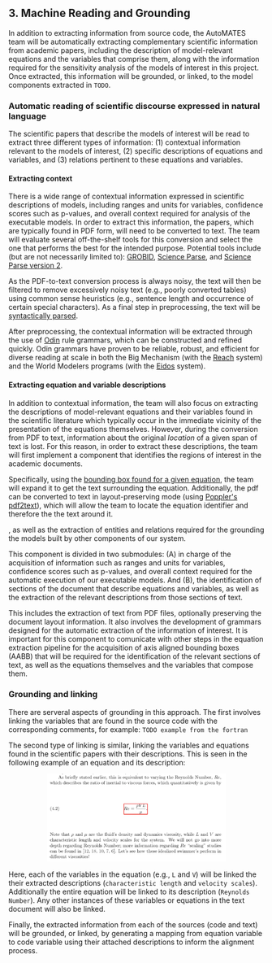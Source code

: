 ## 3. Machine Reading and Grounding

In addition to extracting information from source code, the AutoMATES
team will be automatically extracting complementary scientific
information from academic papers, including the description of
model-relevant equations and the variables that comprise them, along with
the information required for the sensitivity analysis of the models of
interest in this project.  Once extracted, this information will be
grounded, or linked, to the model components extracted in `TODO`.

### Automatic reading of scientific discourse expressed in natural language

The scientific papers that describe the models of interest will be read
to extract three different types of information: (1) contextual
information relevant to the models of interest, (2) specific
descriptions of equations and variables, and (3) relations pertinent to
these equations and variables.

#### Extracting context

There is a wide range of contextual information expressed in scientific
descriptions of models, including ranges and units for variables,
confidence scores such as p-values, and overall context required for
analysis of the executable models. In order to extract this
information, the papers, which are typically found in PDF form, will
need to be converted to text. The team will evaluate several
off-the-shelf tools for this conversion and select the one that performs
the best for the intended purpose. Potential tools include (but are not
necessarily limited to): [GROBID](https://github.com/kermitt2/grobid),
[Science Parse](https://github.com/allenai/science-parse), and [Science
Parse version 2](https://github.com/allenai/spv2).

As the PDF-to-text conversion process is always noisy, the text will
then be filtered to remove excessively noisy text (e.g., poorly
converted tables) using common sense heuristics (e.g., sentence length
and occurrence of certain special characters). As a final step in
preprocessing, the text will be [syntactically parsed](https://github.com/clulab/processors). 

After preprocessing, the contextual information will be extracted
through the use of
[Odin](http://www.lrec-conf.org/proceedings/lrec2016/pdf/32_Paper.pdf)
rule grammars, which can be constructed and refined quickly.  Odin
grammars have proven to be reliable, robust, and efficient for diverse
reading at scale in both the Big Mechanism (with the
[Reach](https://academic.oup.com/database/article/2018/1/bay098/5107029)
system) and the World Modelers programs (with the
[Eidos](https://github.com/clulab/eidos/) system).

#### Extracting equation and variable descriptions

In addition to contextual information, the team will also focus on
extracting the descriptions of model-relevant equations and their
variables found in the scientific literature which typically occur in
the immediate vicinity of the presentation of the equations themselves.
However, during the conversion from PDF to text, information about the
original _location_ of a given span of text is lost. For this reason, in
order to extract these descriptions, the team will first implement a
component that identifies the regions of interest in the academic
documents.

Specifically, using the [bounding box found for a given equation](#equation-detection),
the team will expand it to get the text surrounding the
equation.  Additionally, the pdf can be converted to text in
layout-preserving mode (using [Poppler's
pdf2text](https://poppler.freedesktop.org/)), which will allow the team
to locate the equation identifier and therefore the the text around it.



, as well as the extraction of entities and relations required
for the grounding the models built by other components of our system.

This component is divided in two submodules: (A) in charge of the acquisition of
information such as ranges and units for variables, confidence scores such as
p-values, and overall context required for the automatic execution of our
executable models. And (B), the identification of sections of the document that
describe equations and variables, as well as the extraction of the relevant
descriptions from those sections of text.

This includes the extraction of text from PDF files, optionally preserving the
document layout information. It also involves the development of grammars
designed for the automatic extraction of the information of interest. It is
important for this component to comunicate with other steps in the equation
extraction pipeline for the acquisition of axis aligned bounding boxes (AABB)
that will be required for the identification of the relevant sections of text,
as well as the equations themselves and the variables that compose them.

### Grounding and linking

There are serveral aspects of grounding in this approach.  The first involves
linking the variables that are found in the source code with the corresponding
comments, for example: `TODO example from the fortran`

The second type of linking is similar, linking the variables and equations found
in the scientific papers with their descriptions.  This is seen in the following
example of an equation and its description: 

<p align="center">
<img src="figs/reynolds_number_equation_screenshot.png" width="70%">
</p>

Here, each of the variables in the equation (e.g., `L` and `V`) will be linked
the their extracted descriptions (`characteristic length` and `velocity
scales`).  Additionally the entire equation will be linked to its description
(`Reynolds Number`).  Any other instances of these variables or equations in the
text document will also be linked.

Finally, the extracted information from each of the sources (code and text) will
be grounded, or linked, by generating a mapping from equation variable to code
variable using their attached descriptions to inform the alignment process.
